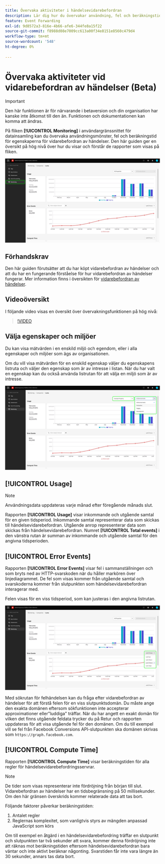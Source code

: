 ```yaml
---
title: Övervaka aktiviteter i händelsevidarebefordran
description: Lär dig hur du övervakar användning, fel och beräkningstid i egenskaperna för vidarebefordran av händelser.
feature: Event Forwarding
exl-id: 9d8572a3-816e-4b66-afe6-344fe8a15f22
source-git-commit: f8988d08e7009cc613a00f34e8151e8560c479d4
workflow-type: tm+mt
source-wordcount: '548'
ht-degree: 0%

---
```


# Övervaka aktiviteter vid vidarebefordran av händelser (Beta)

>[!IMPORTANT]
>
>Den här funktionen är för närvarande i betaversion och din organisation har kanske inte åtkomst till den än. Funktionen och dokumentationen kan komma att ändras.

På fliken **[!UICONTROL Monitoring]** i användargränssnittet för datainsamling kan du övervaka användningsmönster, fel och beräkningstid för egenskaperna för vidarebefordran av händelser. Den här guiden ger en översikt på hög nivå över hur du visar och förstår de rapporter som visas på fliken.

![Bild som visar övervakningsfliken i användargränssnittet för datainsamling](../../images/ui/event-forwarding/monitoring/monitoring-tab.png)

## Förhandskrav

Den här guiden förutsätter att du har köpt vidarebefordran av händelser och att du har en fungerande förståelse för hur vidarebefordran av händelser fungerar. Mer information finns i översikten för [vidarebefordran av händelser](./overview.md).

## Videoöversikt

I följande video visas en översikt över övervakningsfunktionen på hög nivå:

>[!VIDEO](https://video.tv.adobe.com/v/343999?quality=12&learn=on)

## Välja egenskaper och miljöer

Du kan visa mätvärden i en enskild miljö och egendom, eller i alla egenskaper och miljöer som ägs av organisationen.

Om du vill visa mätvärden för en enskild egenskap väljer du egenskapens listruta och väljer den egenskap som är av intresse i listan. När du har valt en egenskap kan du också använda listrutan för att välja en miljö som är av intresse.

![Bild som visar rullgardinsmenyerna för egenskapsmiljön i användargränssnittet](../../images/ui/event-forwarding/monitoring/property-environment.png)

## [!UICONTROL Usage]

>[!NOTE]
>
>Användningsdata uppdateras varje månad efter föregående månads slut.

Rapporten **[!UICONTROL Usage]** visar inkommande och utgående samtal för en given tidsperiod. Inkommande samtal representerar data som skickas till händelsevidarebefordran. Utgående anrop representerar data som skickas från händelsevidarebefordran. Numret **[!UICONTROL Total events]** i den vänstra rutan är summan av inkommande och utgående samtal för den angivna tidsperioden.

## [!UICONTROL Error Events]

Rapporten **[!UICONTROL Error Events]** visar fel i sammanställningen och som bryts ned av HTTP-svarskoden när du håller markören över linjediagrammet. De fel som visas kommer från utgående samtal och svarskoderna kommer från slutpunkten som händelsevidarebefordran interagerar med.

Felen visas för en viss tidsperiod, som kan justeras i den angivna listrutan.

![Bild som visar listrutan över tidsperioder för felhändelserapporten](../../images/ui/event-forwarding/monitoring/error-time.png)

Med sökrutan för felhändelsen kan du fråga efter vidarebefordran av händelser för att förstå felen för en viss slutpunktsdomän. Du måste ange den exakta domänen eftersom sökfunktionen inte accepterar approximationer eller&quot;luddiga&quot; träffar. När du har angett en exakt domän för vilken det finns utgående feldata trycker du på Retur och rapporten uppdateras för att visa utgående fel för den domänen. Om du till exempel vill se fel från Facebook Conversions API-slutpunkten ska domänen skrivas som `https://graph.facebook.com`.

## [!UICONTROL Compute Time]

Rapporten **[!UICONTROL Compute Time]** visar beräkningstiden för alla regler för händelsevidarebefordringsservrar.

>[!NOTE]
>
>De tider som visas representerar inte fördröjning från början till slut. Vidarebefordran av händelser har en tidsbegränsning på 50 millisekunder. Om den här gränsen överskrids kommer relaterade data att tas bort.

Följande faktorer påverkar beräkningstiden:

1. Antalet regler
2. Reglernas komplexitet, som vanligtvis styrs av mängden anpassad JavaScript som körs

Om till exempel en åtgärd i en händelsevidarebefordring träffar en slutpunkt och slutpunkten tar två sekunder att svara, kommer denna fördröjning inte att räknas mot beräkningstiden eftersom händelsevidarebefordran bara väntar och inte aktivt beräknar någonting. Svarstiden får inte vara längre än 30 sekunder, annars tas data bort.
